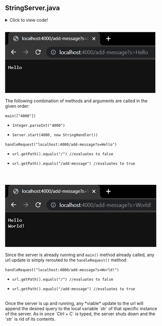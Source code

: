 ## StringServer.java 

<details>
  <summary>Click to view code!</summary>
<br/>

```java
import java.io.IOException;
import java.io.OutputStream;
import java.net.InetSocketAddress;
import java.net.URI;

import com.sun.net.httpserver.HttpExchange;
import com.sun.net.httpserver.HttpHandler;
import com.sun.net.httpserver.HttpServer;

import java.io.IOException;
import java.net.URI;

class StringHandler implements URLHandler {
    // String that stores the messages added
    String str = "";

    public String handleRequest(URI url) {
        if (url.getPath().equals("/")) 
        {
            return "No messages to add";
        } 
        else if (url.getPath().equals("/add-message"))
        {
            String[] parameters = url.getQuery().split("=");
            if (parameters[0].equals("s"))
                str += parameters[1] + "\n";
                return String.format("%s", str);
        }
        return "Error 404 not found";
    }
}

class StringServer {
    public static void main(String[] args) throws IOException {
        if(args.length == 0){
            System.out.println("Missing port number! Try any number between 1024 to 49151");
            return;
        }

        int port = Integer.parseInt(args[0]);

        Server.start(port, new StringHandler());
    }
}
```

</details>


<br>
  
![Image](Hello.png)	

 The following combination of methods and arguments are called in the given order:
  
  `main(["4000"]) ` 
  
  * `Integer.parseInt("4000")` 
  
  * `Server.start(4000, new StringHandler())` 
  
  `handleRequest("localhost:4000/add-message?s=Hello")`
  
  * `url.getPath().equals("/") //evaluates to false`
  
  * `url.getPath().equals("/add-message") //evaluates to true` 

  <br> <br>
  
![Image](World!.png)	
  
   Since the server is already running and `main()` method already called, any url update is simply rerouted to the `handleRequest()` method
  
  `handleRequest("localhost:4000/add-message?s=World!")`
  
  * `url.getPath().equals("/") //evaluates to false`
  
  * `url.getPath().equals("/add-message") //evaluates to true`

<br>
Once the server is up and running, any *viable* update to the url will append the desired query to the local variable `str` of that specific instance of the server. As in once `Ctrl + C` is typed, the server shuts down and the `str` is rid of its contents.



